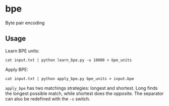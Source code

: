 # bpe

Byte pair encoding

## Usage

Learn BPE units:

    cat input.txt | python learn_bpe.py -u 10000 > bpe_units

Apply BPE:

    cat input.txt | python apply_bpe.py bpe_units > input.bpe

`apply_bpe` has two matchings strategies: longest and shortest. Long finds the
longest possible match, while shortest does the opposite. The separator can
also be redefined with the `-s` switch.

